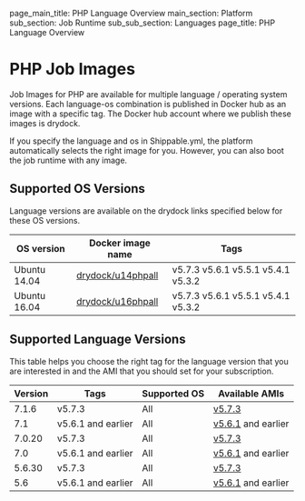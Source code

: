 page_main_title: PHP Language Overview
main_section: Platform
sub_section: Job Runtime
sub_sub_section: Languages
page_title: PHP Language Overview

# PHP Job Images

Job Images for PHP are available for multiple language / operating system versions. Each language-os combination
is published in Docker hub as an image with a specific tag. The Docker hub account where we publish these images is drydock.

If you specify the language and os in Shippable.yml, the platform automatically selects the right image for you. However,
you can also boot the job runtime with any image.

## Supported OS Versions
Language versions are available on the drydock links specified below for these OS versions.

|OS version| Docker image name | Tags |
|----------|------------|-----|
|Ubuntu 14.04|[drydock/u14phpall](https://hub.docker.com/r/drydock/u14phpall)|v5.7.3  v5.6.1  v5.5.1  v5.4.1  v5.3.2 |
|Ubuntu 16.04|[drydock/u16phpall](https://hub.docker.com/r/drydock/u16phpall)|v5.7.3  v5.6.1  v5.5.1  v5.4.1  v5.3.2 |

## Supported Language Versions
This table helps you choose the right tag for the language version that you are interested in and the
AMI that you should set for your subscription.

| Version  |  Tags    | Supported OS| Available AMIs|  
|----------|---------|-----------|---------------------|
|7.1.6     |   v5.7.3     | All | [v5.7.3](/platform/tutorial/runtime/ami-v573)  |
|7.1       |   v5.6.1 and earlier    |  All | [v5.6.1](/platform/tutorial/runtime/ami-v561) and earlier |
|7.0.20  |  v5.7.3      | All | [v5.7.3](/platform/tutorial/runtime/ami-v573)  |
|7.0       |   v5.6.1 and earlier    |  All | [v5.6.1](/platform/tutorial/runtime/ami-v561) and earlier |
|5.6.30  |  v5.7.3      | All | [v5.7.3](/platform/tutorial/runtime/ami-v573)  |
|5.6       |    v5.6.1 and earlier   |  All | [v5.6.1](/platform/tutorial/runtime/ami-v561) and earlier |  
